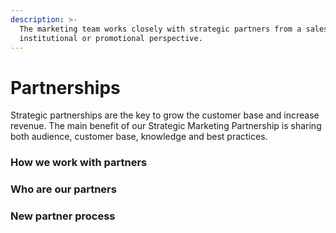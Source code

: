 ```yaml
---
description: >-
  The marketing team works closely with strategic partners from a sales,
  institutional or promotional perspective.
---
```


# Partnerships

Strategic partnerships are the key to grow the customer base and increase revenue. The main benefit of our Strategic Marketing Partnership is sharing both audience, customer base, knowledge and best practices.

### How we work with partners

### Who are our partners

### New partner process

  


